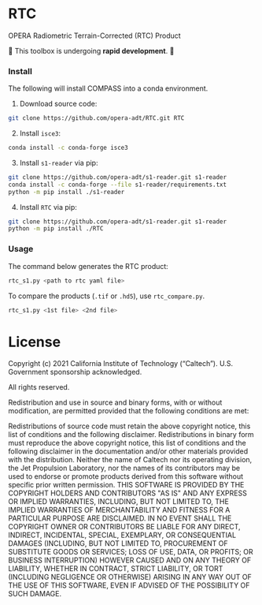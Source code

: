 # RTC
OPERA Radiometric Terrain-Corrected (RTC) Product


🚨 This toolbox is undergoing **rapid development**. 🚨

### Install

The following will install COMPASS into a conda environment.

1. Download source code:

```bash
git clone https://github.com/opera-adt/RTC.git RTC
```

2. Install `isce3`:

```bash
conda install -c conda-forge isce3
```

3. Install `s1-reader` via pip:
```bash
git clone https://github.com/opera-adt/s1-reader.git s1-reader
conda install -c conda-forge --file s1-reader/requirements.txt
python -m pip install ./s1-reader
```

4. Install `RTC` via pip:
```bash
git clone https://github.com/opera-adt/s1-reader.git s1-reader
python -m pip install ./RTC
```



### Usage

The command below generates the RTC product:

```bash
rtc_s1.py <path to rtc yaml file>
```

To compare the products (`.tif` or `.hd5`), use `rtc_compare.py`.

```bash
rtc_s1.py <1st file> <2nd file>
```

# License
Copyright (c) 2021 California Institute of Technology (“Caltech”). U.S. Government sponsorship acknowledged.

All rights reserved.

Redistribution and use in source and binary forms, with or without modification, are permitted provided that the following conditions are met:

Redistributions of source code must retain the above copyright notice, this list of conditions and the following disclaimer.
Redistributions in binary form must reproduce the above copyright notice, this list of conditions and the following disclaimer in the documentation and/or other materials provided with the distribution.
Neither the name of Caltech nor its operating division, the Jet Propulsion Laboratory, nor the names of its contributors may be used to endorse or promote products derived from this software without specific prior written permission.
THIS SOFTWARE IS PROVIDED BY THE COPYRIGHT HOLDERS AND CONTRIBUTORS "AS IS" AND ANY EXPRESS OR IMPLIED WARRANTIES, INCLUDING, BUT NOT LIMITED TO, THE IMPLIED WARRANTIES OF MERCHANTABILITY AND FITNESS FOR A PARTICULAR PURPOSE ARE DISCLAIMED. IN NO EVENT SHALL THE COPYRIGHT OWNER OR CONTRIBUTORS BE LIABLE FOR ANY DIRECT, INDIRECT, INCIDENTAL, SPECIAL, EXEMPLARY, OR CONSEQUENTIAL DAMAGES (INCLUDING, BUT NOT LIMITED TO, PROCUREMENT OF SUBSTITUTE GOODS OR SERVICES; LOSS OF USE, DATA, OR PROFITS; OR BUSINESS INTERRUPTION) HOWEVER CAUSED AND ON ANY THEORY OF LIABILITY, WHETHER IN CONTRACT, STRICT LIABILITY, OR TORT (INCLUDING NEGLIGENCE OR OTHERWISE) ARISING IN ANY WAY OUT OF THE USE OF THIS SOFTWARE, EVEN IF ADVISED OF THE POSSIBILITY OF SUCH DAMAGE.
